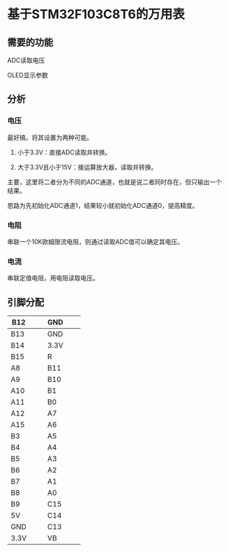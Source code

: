 # 基于STM32F103C8T6的万用表

## 需要的功能

ADC读取电压

OLED显示参数

## 分析

### 电压

最好搞，将其设置为两种可能。

1. 小于3.3V：直接ADC读取并转换。

2. 大于3.3V且小于15V：接运算放大器，读取并转换。

主要，这里将二者分为不同的ADC通道，也就是说二者同时存在，但只输出一个结果。

思路为先初始化ADC通道1，结果较小就初始化ADC通道0，提高精度。

### 电阻

串联一个10K欧姆限流电阻，则通过读取ADC值可以确定其电压。

### 电流

串联定值电阻，用电阻读取电压。

## 引脚分配

| B12  |      |      | GND  |      |      |
| ---- | ---- | ---- | ---- | ---- | ---- |
| B13  |      |      | GND  |      |      |
| B14  |      |      | 3.3V |      |      |
| B15  |      |      | R    |      |      |
| A8   |      |      | B11  |      |      |
| A9   |      |      | B10  |      |      |
| A10  |      |      | B1   |      |      |
| A11  |      |      | B0   |      |      |
| A12  |      |      | A7   |      |      |
| A15  |      |      | A6   |      |      |
| B3   |      |      | A5   |      |      |
| B4   |      |      | A4   |      |      |
| B5   |      |      | A3   |      |      |
| B6   |      |      | A2   |      |      |
| B7   |      |      | A1   |      |      |
| B8   |      |      | A0   |      |      |
| B9   |      |      | C15  |      |      |
| 5V   |      |      | C14  |      |      |
| GND  |      |      | C13  |      |      |
| 3.3V |      |      | VB   |      |      |

